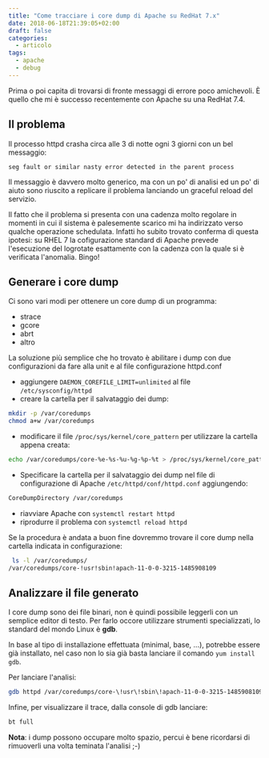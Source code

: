 ```yaml
---
title: "Come tracciare i core dump di Apache su RedHat 7.x"
date: 2018-06-18T21:39:05+02:00
draft: false
categories:
  - articolo
tags:
  - apache
  - debug
---
```


Prima o poi capita di trovarsi di fronte messaggi di errore poco amichevoli. È quello che mi è successo recentemente con Apache su una RedHat 7.4.

## Il problema

Il processo httpd crasha circa alle 3 di notte ogni 3 giorni con un bel messaggio:

```
seg fault or similar nasty error detected in the parent process
```

Il messaggio è davvero molto generico, ma con un po' di analisi ed un po' di aiuto sono riuscito a replicare il problema lanciando un graceful reload del servizio.  

Il fatto che il problema si presenta con una cadenza molto regolare in momenti in cui il sistema è palesemente scarico mi ha indirizzato verso qualche operazione schedulata. Infatti ho subito trovato conferma di questa ipotesi: su RHEL 7 la cofigurazione standard di Apache prevede l'esecuzione del logrotate esattamente con la cadenza con la quale si è verificata l'anomalia. Bingo!

## Generare i core dump

Ci sono vari modi per ottenere un core dump di un programma:

* strace
* gcore
* abrt
* altro

La soluzione più semplice che ho trovato è abilitare i dump con due configurazioni da fare alla unit e al file configurazione httpd.conf

* aggiungere `DAEMON_COREFILE_LIMIT=unlimited` al file `/etc/sysconfig/httpd`
* creare la cartella per il salvataggio dei dump:

```bash
mkdir -p /var/coredumps
chmod a+w /var/coredumps
```

* modificare il file `/proc/sys/kernel/core_pattern` per utilizzare la cartella appena creata:  


```bash
echo /var/coredumps/core-%e-%s-%u-%g-%p-%t > /proc/sys/kernel/core_pattern
```

* Specificare la cartella per il salvataggio dei dump nel file di configurazione di Apache `/etc/httpd/conf/httpd.conf` aggiungendo: 


```bash
CoreDumpDirectory /var/coredumps
```

* riavviare Apache con `systemctl restart httpd`
* riprodurre il problema con `systemctl reload httpd`

Se la procedura è andata a buon fine dovremmo trovare il core dump nella cartella indicata in configurazione:

```bash
 ls -l /var/coredumps/
/var/coredumps/core-!usr!sbin!apach-11-0-0-3215-1485908109
```
## Analizzare il file generato

I core dump sono dei file binari, non è quindi possibile leggerli con un semplice editor di testo.
Per farlo occore utilizzare strumenti specializzati, lo standard del mondo Linux è **gdb**.

In base al tipo di installazione effettuata (minimal, base, ...), potrebbe essere già installato, nel caso non lo sia già basta lanciare il comando `yum install gdb`.

Per lanciare l'analisi:

```bash
gdb httpd /var/coredumps/core-\!usr\!sbin\!apach-11-0-0-3215-1485908109
```

Infine, per visualizzare il trace, dalla console di gdb lanciare:

```bash
bt full
```

**Nota**: i dump possono occupare molto spazio, percui è bene ricordarsi di rimuoverli una volta teminata l'analisi ;-)


